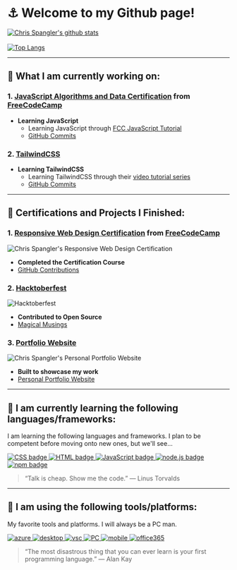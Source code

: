 # :anchor: Welcome to my Github page!



[![Chris Spangler's github stats](https://github-readme-stats.vercel.app/api?username=ChrisSpangler)](https://github.com/ChrisSpangler/github-readme-stats&show_icons=true&theme=dark)
<br></br>
[![Top Langs](https://github-readme-stats.vercel.app/api/top-langs/?username=ChrisSpangler)](https://github.com/ChrisSpangler/github-readme-stats)
<!--
**ChrisSpangler/ChrisSpangler** is a ✨ _special_ ✨ repository because its `README.md` (this file) appears on your GitHub profile.
-->
___
## :hammer: What I am currently working on:

### 1. [JavaScript Algorithms and Data Certification](https://github.com/ChrisSpangler/JavaScript-Algorithms-and-Data-Structures-Certification) from [FreeCodeCamp](https://www.freecodecamp.org/learn/)
 - **Learning JavaScript**
   - Learning JavaScript through [FCC JavaScript Tutorial](https://www.freecodecamp.org/learn/javascript-algorithms-and-data-structures/basic-javascript/)
   - [GitHub Commits](https://github.com/ChrisSpangler/JavaScript-Algorithms-and-Data-Structures-Certification/commits/main)
 
### 2. [TailwindCSS](https://tailwindcss.com/)
 - **Learning TailwindCSS**
   - Learning TailwindCSS through their [video tutorial series](https://tailwindcss.com/course/setting-up-tailwind-and-postcss)
   - [GitHub Commits](https://github.com/ChrisSpangler/Tailwind-CSS-Learning/commits/master)
___
## :rocket: Certifications and Projects I Finished:

### 1. [Responsive Web Design Certification](https://github.com/ChrisSpangler/Responsive-Web-Design-Certification) from [FreeCodeCamp](https://www.freecodecamp.org/learn/)
![Chris Spangler's Responsive Web Design Certification](https://github.com/ChrisSpangler/ChrisSpangler/blob/master/img/freeCodeCampcertificationsmall.png)
 - **Completed the Certification Course**
  - [GitHub Contributions](https://github.com/ChrisSpangler/Responsive-Web-Design-Certification/commits/master)
  
### 2. [Hacktoberfest](https://hacktoberfest.digitalocean.com/)
![Hacktoberfest](https://github.com/ChrisSpangler/ChrisSpangler/blob/master/img/hacktoberfestsmall.png)
 - **Contributed to Open Source**
  - [Magical Musings](https://github.com/ChrisSpangler/magicalmusings.github.io)

### 3. [Portfolio Website](https://chrisspangler.dev/)
![Chris Spangler's Personal Portfolio Website](https://github.com/ChrisSpangler/ChrisSpangler/blob/master/img/personalwebsitesmaller.png)
 - **Built to showcase my work**
  - [Personal Portfolio Website](https://github.com/ChrisSpangler/Personal-Website)
___

## :blue_book: I am currently learning the following languages/frameworks:

I am learning the following languages and frameworks. I plan to be competent before moving onto new ones, but we'll see...

<a href=#>
  <img 
    src="https://github.com/ChrisSpangler/ChrisSpangler/blob/master/img/css3.svg" 
    alt="CSS badge" 
    style="vertical-align:top margin:6px 4px"
  >
</a>
<a href=#>
  <img 
    src="https://github.com/ChrisSpangler/ChrisSpangler/blob/master/img/html.svg" 
    alt="HTML badge" 
    style="vertical-align:top margin:6px 4px"
  >
</a>
<a href=#>
  <img 
    src="https://github.com/ChrisSpangler/ChrisSpangler/blob/master/img/js.svg" 
    alt="JavaScript badge" 
    style="vertical-align:top margin:6px 4px"
  >
</a>
<a href=#>
  <img 
    src="https://github.com/ChrisSpangler/ChrisSpangler/blob/master/img/nodejs_larger.svg" 
    alt="node.js badge" 
    style="vertical-align:top margin:6px 4px"
  >
</a>
<a href=#>
  <img 
    src="https://github.com/ChrisSpangler/ChrisSpangler/blob/master/img/npm.svg" 
    alt="npm badge" 
    style="vertical-align:top margin:6px 4px"
  >
</a>

> “Talk is cheap. Show me the code.”
― Linus Torvalds

___

## :hammer: I am using the following tools/platforms:

My favorite tools and platforms. I will always be a PC man.

<a href=#>
  <img 
    src="https://github.com/ChrisSpangler/ChrisSpangler/blob/master/img/azure.svg" 
    alt="azure" 
    style="vertical-align:top margin:6px 4px"
  >
</a>
<a href=#>
  <img 
    src="https://github.com/ChrisSpangler/ChrisSpangler/blob/master/img/desktop.svg" 
    alt="desktop" 
    style="vertical-align:top margin:6px 4px"
  >
</a>
<a href=#>
  <img 
    src="https://github.com/ChrisSpangler/ChrisSpangler/blob/master/img/visualstudio_code.svg" 
    alt="vsc" 
    style="vertical-align:top margin:6px 4px"
  >
</a>
<a href=#>
  <img 
    src="https://github.com/ChrisSpangler/ChrisSpangler/blob/master/img/pc.svg" 
    alt="PC" 
    style="vertical-align:top margin:6px 4px"
  >
</a>
<a href=#>
  <img 
    src="https://github.com/ChrisSpangler/ChrisSpangler/blob/master/img/mobile.svg" 
    alt="mobile" 
    style="vertical-align:top margin:6px 4px"
  >
</a>
<a href=#>
  <img 
    src="https://github.com/ChrisSpangler/ChrisSpangler/blob/master/img/office_365.svg" 
    alt="office365" 
    style="vertical-align:top margin:6px 4px"
  >
</a>

> “The most disastrous thing that you can ever learn is your first programming language.”
― Alan Kay
